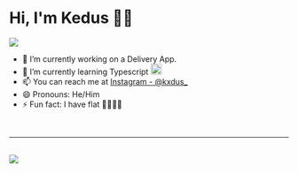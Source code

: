 # Hi, I'm Kedus 👋🏽
<img src="https://i.ibb.co/JKg3xXV/Git-Hub-Profile-1-2.png">

- 🔭 I’m currently working on a Delivery App.
- 🌱 I’m currently learning Typescript <img src="https://decodenatura.com/static/fb8aa1bb70c9925ce1ae22dc2711b343/nextjs-logo.png" height="20" />
- 📫 You can reach me at [Instagram - @kxdus_](https://www.instagram.com/kxdus_/)
- 😄 Pronouns: He/Him
- ⚡ Fun fact: I have flat 🦶🏽🦶🏽

<br />
<hr />
<br />

<img src="https://github-readme-stats.vercel.app/api?username=Lilkedus&&show_icons=true&title_color=ffffff&icon_color=0073D2&text_color=daf7dc&bg_color=141414">
